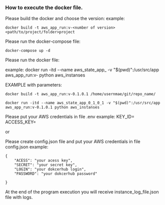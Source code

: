 ### How to execute the docker file.

Please build the docker and choose the version:
example: 
```
docker build -t aws_app_run:v-<number of version> <path/to/project/folder>project
```

Please run the docker-compose file:
```
docker-compose up -d
```

Please run the docker file:

example: docker run -itd --name aws_state_app_<number of version> -v "$(pwd)":/usr/src/app aws_app_run:v-<number of version> python aws_instanses


EXAMPLE with parameters: 
```
docker build -t aws_app_run:v-0.1.0.1 /home/usernmae/git/repo_name/
```
```
docker run -itd --name aws_state_app_0_1_0_1 -v "$(pwd)":/usr/src/app aws_app_run:v-0.1.0.1 python aws_instanses
```


Please put your AWS credentials in file .env 
example: 
KEY_ID=<ID>
ACCESS_KEY=<KEY>


or

Please create config.json file and put your AWS credentials in file config.json
example: 
```
{
    "ACESS": "your acess key",
    "SECRET": "your secret key",
    "LOGIN": "your dokcerhub login",
    "PASSWORD": "your dokcerhub password"
  
}
```

At the end of the program execution you will receive instance_log_file.json file with logs.

